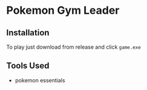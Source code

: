 # Pokemon Gym Leader

## Installation

To play just download from release and click `game.exe`

## Tools Used
- pokemon essentials
